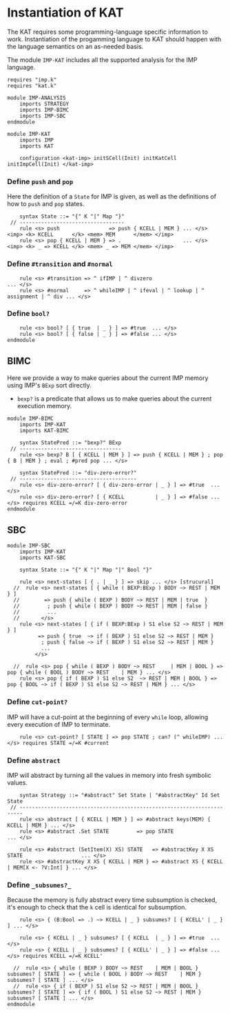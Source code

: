 Instantiation of KAT
====================

The KAT requires some programming-language specific information to work.
Instantiation of the progamming language to KAT should happen with the language semantics on an as-needed basis.

The module `IMP-KAT` includes all the supported analysis for the IMP language.

```{.k .imp-kat}
requires "imp.k"
requires "kat.k"

module IMP-ANALYSIS
    imports STRATEGY
    imports IMP-BIMC
    imports IMP-SBC
endmodule

module IMP-KAT
    imports IMP
    imports KAT

    configuration <kat-imp> initSCell(Init) initKatCell initImpCell(Init) </kat-imp>
```

### Define `push` and `pop`

Here the definition of a `State` for IMP is given, as well as the definitions of how to `push` and `pop` states.

```{.k .imp-kat}
    syntax State ::= "{" K "|" Map "}"
 // ----------------------------------
    rule <s> push                => push { KCELL | MEM } ... </s> <imp> <k> KCELL      </k> <mem> MEM      </mem> </imp>
    rule <s> pop { KCELL | MEM } => .                    ... </s> <imp> <k> _ => KCELL </k> <mem> _ => MEM </mem> </imp>
```

### Define `#transition` and `#normal`

```{.k .imp-kat}
    rule <s> #transition => ^ ifIMP | ^ divzero                                     ... </s>
    rule <s> #normal     => ^ whileIMP | ^ ifeval | ^ lookup | ^ assignment | ^ div ... </s>
```

### Define `bool?`

```{.k .imp-kat}
    rule <s> bool? [ { true  | _ } ] => #true  ... </s>
    rule <s> bool? [ { false | _ } ] => #false ... </s>
endmodule
```

BIMC
----

Here we provide a way to make queries about the current IMP memory using IMP's `BExp` sort directly.

-   `bexp?` is a predicate that allows us to make queries about the current execution memory.

```{.k .imp-kat}
module IMP-BIMC
    imports IMP-KAT
    imports KAT-BIMC

    syntax StatePred ::= "bexp?" BExp
 // ---------------------------------
    rule <s> bexp? B [ { KCELL | MEM } ] => push { KCELL | MEM } ; pop { B | MEM } ; eval ; #pred pop ... </s>

    syntax StatePred ::= "div-zero-error?"
 // --------------------------------------
    rule <s> div-zero-error? [ { div-zero-error | _ } ] => #true  ... </s>
    rule <s> div-zero-error? [ { KCELL          | _ } ] => #false ... </s> requires KCELL =/=K div-zero-error
endmodule
```

SBC
---

```{.k .imp-kat}
module IMP-SBC
    imports IMP-KAT
    imports KAT-SBC

    syntax State ::= "{" K "|" Map "|" Bool "}"

    rule <s> next-states [ { . | _ } ] => skip ... </s> [strucural]
  //  rule <s> next-states [ { while ( BEXP:BExp ) BODY ~> REST | MEM } ]
  //        => push { while ( BEXP ) BODY ~> REST | MEM | true  }
  //         ; push { while ( BEXP ) BODY ~> REST | MEM | false }
  //         ...
  //       </s>
    rule <s> next-states [ { if ( BEXP:BExp ) S1 else S2 ~> REST | MEM } ]
          => push { true  ~> if ( BEXP ) S1 else S2 ~> REST | MEM }
           ; push { false ~> if ( BEXP ) S1 else S2 ~> REST | MEM }
           ...
         </s>

  //  rule <s> pop { while ( BEXP ) BODY ~> REST     | MEM | BOOL } => pop { while ( BOOL ) BODY ~> REST    | MEM } ... </s>
    rule <s> pop { if ( BEXP ) S1 else S2  ~> REST | MEM | BOOL } => pop { BOOL ~> if ( BEXP ) S1 else S2 ~> REST | MEM } ... </s>
```

### Define `cut-point?`

IMP will have a cut-point at the beginning of every `while` loop, allowing every execution of IMP to terminate.

```{.k .imp-kat}
    rule <s> cut-point? [ STATE ] => pop STATE ; can? (^ whileIMP) ... </s> requires STATE =/=K #current
```

### Define `abstract`

IMP will abstract by turning all the values in memory into fresh symbolic values.

```{.k .imp-kat}
    syntax Strategy ::= "#abstract" Set State | "#abstractKey" Id Set State
 // -----------------------------------------------------------------------
    rule <s> abstract [ { KCELL | MEM } ] => #abstract keys(MEM) { KCELL | MEM } ... </s>
    rule <s> #abstract .Set STATE         => pop STATE                           ... </s>

    rule <s> #abstract (SetItem(X) XS) STATE   => #abstractKey X XS STATE                   ... </s>
    rule <s> #abstractKey X XS { KCELL | MEM } => #abstract XS { KCELL | MEM[X <- ?V:Int] } ... </s>
```

### Define `_subsumes?_`

Because the memory is fully abstract every time subsumption is checked, it's enough to check that the `k` cell is identical for subsumption.

```{.k .imp-kat}
    rule <s> { (B:Bool => .) ~> KCELL | _ } subsumes? [ { KCELL' | _ } ] ... </s>

    rule <s> { KCELL | _ } subsumes? [ { KCELL  | _ } ] => #true  ... </s>
    rule <s> { KCELL | _ } subsumes? [ { KCELL' | _ } ] => #false ... </s> requires KCELL =/=K KCELL'

  //  rule <s> { while ( BEXP ) BODY ~> REST    | MEM | BOOL } subsumes? [ STATE ] => { while ( BOOL ) BODY ~> REST    | MEM } subsumes? [ STATE ] ... </s>
  //  rule <s> { if ( BEXP ) S1 else S2 ~> REST | MEM | BOOL } subsumes? [ STATE ] => { if ( BOOL ) S1 else S2 ~> REST | MEM } subsumes? [ STATE ] ... </s>
endmodule
```
